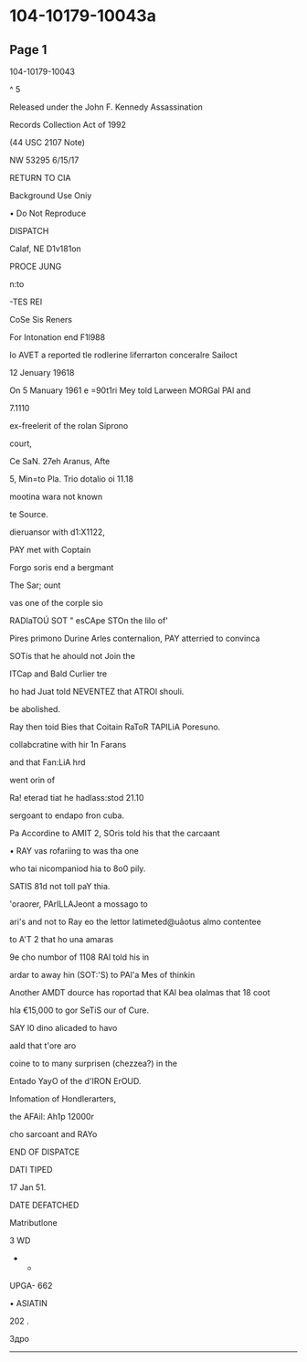 # 104-10179-10043a

## Page 1

104-10179-10043

^ 5

Released under the John F. Kennedy Assassination

Records Collection Act of 1992

(44 USC 2107 Note)

NW 53295 6/15/17

RETURN TO CIA

Background Use Oniy

• Do Not Reproduce

DISPATCH

Calaf, NE D1v181on

PROCE JUNG

n:to

-TES REI

CoSe Sis Reners

For Intonation end F1l988

lo AVET a reported tle rodlerine liferrarton conceralre Sailoct

12 Jenuary 19618

On 5 Manuary 1961 e =90t1ri Mey told Larween MORGal PAl and

7.1110

ex-freelerit of the rolan Siprono

court,

Ce SaN. 27eh Aranus, Afte

5, Min=to Pla. Trio dotalio oi 11.18

mootina wara not known

te Source.

dieruansor with d1:X1122,

PAY met with Coptain

Forgo soris end a bergmant

The Sar; ount

vas one of the corple sio

RADIaTOÚ SOT " esCApe STOn the lilo of'

Pires primono Durine Arles conternalion, PAY atterried to convinca

SOTis that he ahould not Join the

ITCap and Bald Curlier tre

ho had Juat told NEVENTEZ that ATROl shouli.

be abolished.

Ray then toid Bies that Coitain RaToR TAPILiA Poresuno.

collabcratine with hir 1n Farans

and that Fan:LiA hrd

went orin of

Ra! eterad tiat he hadlass:stod 21.10

sergoant to endapo fron cuba.

Pa Accordine to AMIT 2, SOris told his that the carcaant

• RAY vas rofariing to was tha one

who tai nicompaniod hia to 8o0 pily.

SATIS 81d not toll paY thia.

'oraorer, PArILLAJeont a mossago to

ari's and not to Ray eo the lettor Iatimeted@uãotus almo contentee

to A'T 2 that ho una amaras

9e cho numbor of 1108 RAl told his in

ardar to away hin (SOT:'S) to PAl'a Mes of thinkin

Another AMDT dource has roportad that KAl bea olalmas that 18 coot

hla €15,000 to gor SeTiS our of Cure.

SAY l0 dino alicaded to havo

aald that t'ore aro

coine to to many surprisen (chezzea?) in the

Entado YayO of the d'IRON ErOUD.

Infomation of Hondlerarters,

the AFAil: Ah1p 12000r

cho sarcoant and RAYo

END OF DISPATCE

DATI TIPED

17 Jan 51.

DATE DEFATCHED

Matributlone

3 WD

- -

UPGA- 662

• ASIATIN

202 .

Здро

---

